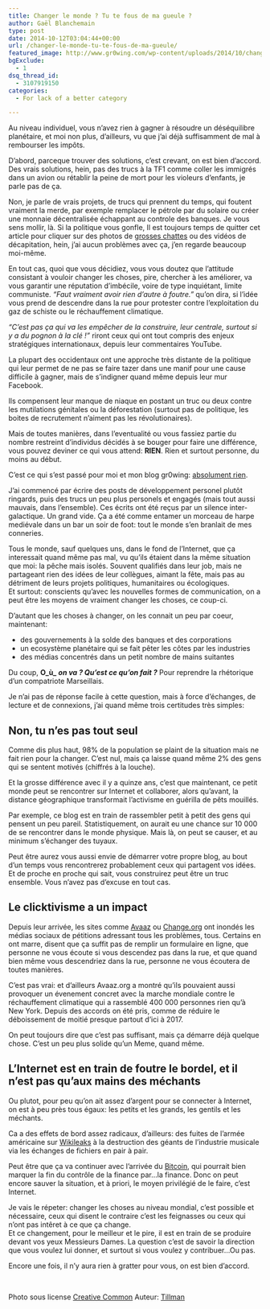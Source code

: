 ```yaml
---
title: Changer le monde ? Tu te fous de ma gueule ?
author: Gaël Blanchemain
type: post
date: 2014-10-12T03:04:44+00:00
url: /changer-le-monde-tu-te-fous-de-ma-gueule/
featured_image: http://www.gr0wing.com/wp-content/uploads/2014/10/changer-le-monde-.jpg
bgExclude:
  - 1
dsq_thread_id:
  - 3107919150
categories:
  - For lack of a better category

---
```

Au niveau individuel, vous n&#8217;avez rien à gagner à résoudre un déséquilibre planétaire, et moi non plus, d&#8217;ailleurs, vu que j&#8217;ai déjà suffisamment de mal à rembourser les impôts.

D&#8217;abord, parceque trouver des solutions, c&#8217;est crevant, on est bien d&#8217;accord. Des vrais solutions, hein, pas des trucs à la TF1 comme coller les immigrés dans un avion ou rétablir la peine de mort pour les violeurs d&#8217;enfants, je parle pas de ça.

Non, je parle de vrais projets, de trucs qui prennent du temps, qui foutent vraiment la merde, par exemple remplacer le pétrole par du solaire ou créer une monnaie décentralisée échappant au controle des banques. Je vous sens mollir, là. Si la politique vous gonfle, Il est toujours temps de quitter cet article pour cliquer sur des photos de <a href="https://encrypted.google.com/search?q=grosse+chatte&safe=active&biw=1370&bih=738&tbm=isch&source=lnms&sa=X&ei=d-Q5VIaqMMXIsASUpYGYCw&ved=0CAgQ_AUoAQ&dpr=1" target="_blank">grosses chattes</a> ou des vidéos de décapitation, hein, j&#8217;ai aucun problèmes avec ça, j&#8217;en regarde beaucoup moi-même.

En tout cas, quoi que vous décidiez, vous vous doutez que l&#8217;attitude consistant à vouloir changer les choses, pire, chercher à les améliorer, va vous garantir une réputation d&#8217;imbécile, voire de type inquiétant, limite communiste. _&#8220;Faut vraiment avoir rien d&#8217;autre à foutre.&#8221;_ qu&#8217;on dira, si l&#8217;idée vous prend de descendre dans la rue pour protester contre l&#8217;exploitation du gaz de schiste ou le réchauffement climatique.

_&#8220;C&#8217;est pas ça qui va les empêcher de la construire, leur centrale, surtout si y a du pognon à la clé !&#8221;_ riront ceux qui ont tout compris des enjeux stratégiques internationaux, depuis leur commentaires YouTube.

La plupart des occidentaux ont une approche très distante de la politique qui leur permet de ne pas se faire tazer dans une manif pour une cause difficile à gagner, mais de s&#8217;indigner quand même depuis leur mur Facebook.

Ils compensent leur manque de niaque en postant un truc ou deux contre les mutilations génitales ou la déforestation (surtout pas de politique, les boites de recrutement n&#8217;aiment pas les révolutionaires).

Mais de toutes manières, dans l&#8217;eventualité ou vous fassiez partie du nombre restreint d&#8217;individus décidés à se bouger pour faire une différence, vous pouvez deviner ce qui vous attend: **RIEN**. Rien et surtout personne, du moins au début.

C&#8217;est ce qui s&#8217;est passé pour moi et mon blog gr0wing: <span style="text-decoration: underline;">absolument rien</span>.

J&#8217;ai commencé par écrire des posts de développement personel plutôt ringards, puis des trucs un peu plus personels et engagés (mais tout aussi mauvais, dans l&#8217;ensemble). Ces écrits ont été reçus par un silence inter-galactique. Un grand vide. Ça a été comme entamer un morceau de harpe mediévale dans un bar un soir de foot: tout le monde s&#8217;en branlait de mes conneries.

Tous le monde, sauf quelques uns, dans le fond de l&#8217;Internet, que ça interessait quand même pas mal, vu qu&#8217;ils étaient dans la même situation que moi: la pêche mais isolés. Souvent qualifiés dans leur job, mais ne partageant rien des idées de leur collègues, aimant la fête, mais pas au détriment de leurs projets politiques, humanitaires ou écologiques.  
Et surtout: conscients qu&#8217;avec les nouvelles formes de communication, on a peut être les moyens de vraiment changer les choses, ce coup-ci.

D&#8217;autant que les choses à changer, on les connait un peu par coeur, maintenant:

  * des gouvernements à la solde des banques et des corporations
  * un ecosystème planétaire qui se fait pêter les côtes par les industries
  * des médias concentrés dans un petit nombre de mains suitantes

Du coup, **O_ù_** **_on va ? Qu&#8217;est ce qu&#8217;on fait ?_** Pour reprendre la rhétorique d&#8217;un compatriote Marseillais.

Je n&#8217;ai pas de réponse facile à cette question, mais à force d&#8217;échanges, de lecture et de connexions, j&#8217;ai quand même trois certitudes très simples:

## Non, tu n&#8217;es pas tout seul

Comme dis plus haut, 98% de la population se plaint de la situation mais ne fait rien pour la changer. C&#8217;est nul, mais ça laisse quand même 2% des gens qui se sentent motivés (chiffrés à la louche).

Et la grosse différence avec il y a quinze ans, c&#8217;est que maintenant, ce petit monde peut se rencontrer sur Internet et collaborer, alors qu&#8217;avant, la distance géographique transformait l&#8217;activisme en guérilla de pêts mouillés.

Par exemple, ce blog est en train de rassembler petit à petit des gens qui pensent un peu pareil. Statistiquement, on aurait eu une chance sur 10 000 de se rencontrer dans le monde physique. Mais là, on peut se causer, et au minimum s&#8217;échanger des tuyaux.

Peut être aurez vous aussi envie de démarrer votre propre blog, au bout d&#8217;un temps vous rencontrerez probablement ceux qui partagent vos idées. Et de proche en proche qui sait, vous construirez peut être un truc ensemble. Vous n&#8217;avez pas d&#8217;excuse en tout cas.

## Le clicktivisme a un impact

Depuis leur arrivée, les sites comme <a href="https://secure.avaaz.org/fr/" target="_blank">Avaaz</a> ou <a href="https://www.change.org/?lang=fr" target="_blank">Change.org</a> ont inondés les médias sociaux de pétitions adressant tous les problèmes, tous. Certains en ont marre, disent que ça suffit pas de remplir un formulaire en ligne, que personne ne vous écoute si vous descendez pas dans la rue, et que quand bien même vous descendriez dans la rue, personne ne vous écoutera de toutes manières.

C&#8217;est pas vrai: et d&#8217;ailleurs Avaaz.org a montré qu&#8217;ils pouvaient aussi provoquer un évenement concret avec la marche mondiale contre le réchauffement climatique qui a rassemblé 400 000 personnes rien qu&#8217;à New York. Depuis des accords on été pris, comme de réduire le déboissement de moitié presque partout d&#8217;ici à 2017.

On peut toujours dire que c&#8217;est pas suffisant, mais ça démarre déjà quelque chose. C&#8217;est un peu plus solide qu&#8217;un Meme, quand même.

## L&#8217;Internet est en train de foutre le bordel, et il n&#8217;est pas qu&#8217;aux mains des méchants

Ou plutot, pour peu qu&#8217;on ait assez d&#8217;argent pour se connecter à Internet, on est à peu près tous égaux: les petits et les grands, les gentils et les méchants.

Ca a des effets de bord assez radicaux, d&#8217;ailleurs: des fuites de l&#8217;armée américaine sur <a href="http://wikileaks.org/" target="_blank">Wikileaks</a> à la destruction des géants de l&#8217;industrie musicale via les échanges de fichiers en pair à pair.

Peut être que ça va continuer avec l&#8217;arrivée du <a title="What the hell is Bitcoin?" href="http://www.gr0wing.com/hell-bitcoin/" target="_blank">Bitcoin</a>, qui pourrait bien marquer la fin du contrôle de la finance par…la finance. Donc on peut encore sauver la situation, et à priori, le moyen privilégié de le faire, c&#8217;est Internet.

Je vais le répeter: changer les choses au niveau mondial, c&#8217;est possible et nécessaire, ceux qui disent le contraire c&#8217;est les feignasses ou ceux qui n&#8217;ont pas intêret à ce que ça change.  
Et ce changement, pour le meilleur et le pire, il est en train de se produire devant vos yeux Messieurs Dames. La question c&#8217;est de savoir la direction que vous voulez lui donner, et surtout si vous voulez y contribuer…Ou pas.

Encore une fois, il n&#8217;y aura rien à gratter pour vous, on est bien d&#8217;accord.

&nbsp;

Photo sous license <a href="http://creativecommons.org/licenses/by/2.0/" target="_blank">Creative Common</a> Auteur: <a href="http://commons.wikimedia.org/wiki/User:Tillman" target="_blank">Tillman</a>